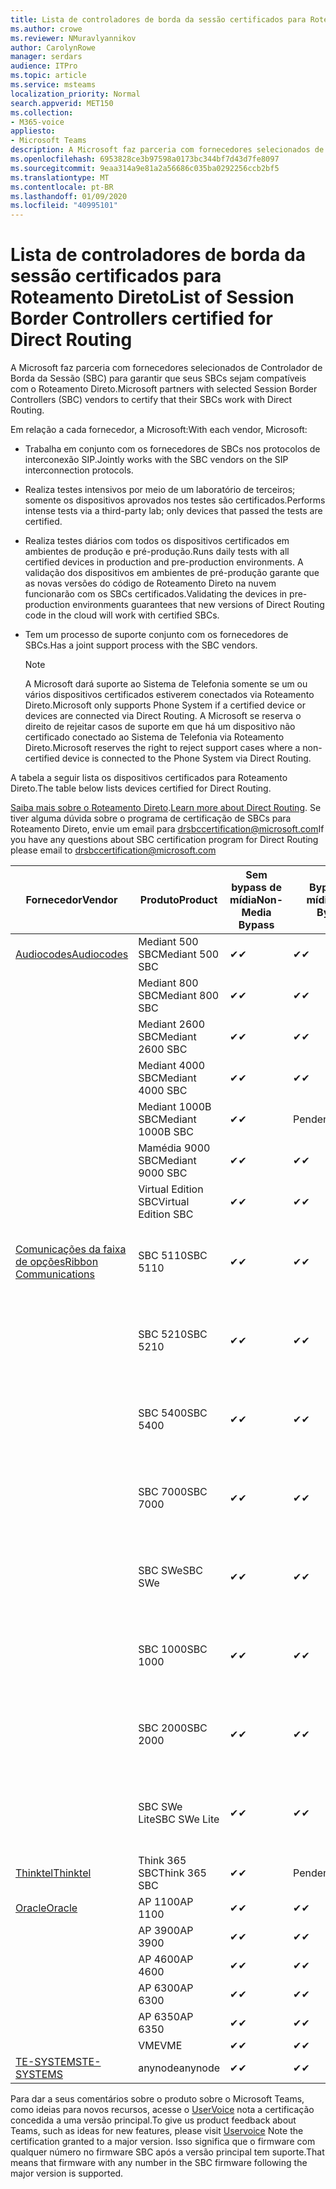 ```yaml
---
title: Lista de controladores de borda da sessão certificados para Roteamento Direto
ms.author: crowe
ms.reviewer: NMuravlyannikov
author: CarolynRowe
manager: serdars
audience: ITPro
ms.topic: article
ms.service: msteams
localization_priority: Normal
search.appverid: MET150
ms.collection:
- M365-voice
appliesto:
- Microsoft Teams
description: A Microsoft faz parceria com fornecedores selecionados de SBC (controlador de borda da sessão) para garantir que seus SBCs sejam compatíveis com o Roteamento Direto.
ms.openlocfilehash: 6953828ce3b97598a0173bc344bf7d43d7fe8097
ms.sourcegitcommit: 9eaa314a9e81a2a56686c035ba0292256ccb2bf5
ms.translationtype: MT
ms.contentlocale: pt-BR
ms.lasthandoff: 01/09/2020
ms.locfileid: "40995101"
---
```

# <a name="list-of-session-border-controllers-certified-for-direct-routing"></a><span data-ttu-id="86b62-103">Lista de controladores de borda da sessão certificados para Roteamento Direto</span><span class="sxs-lookup"><span data-stu-id="86b62-103">List of Session Border Controllers certified for Direct Routing</span></span>

<span data-ttu-id="86b62-104">A Microsoft faz parceria com fornecedores selecionados de Controlador de Borda da Sessão (SBC) para garantir que seus SBCs sejam compatíveis com o Roteamento Direto.</span><span class="sxs-lookup"><span data-stu-id="86b62-104">Microsoft partners with selected Session Border Controllers (SBC) vendors to certify that their SBCs work with Direct Routing.</span></span> 

<span data-ttu-id="86b62-105">Em relação a cada fornecedor, a Microsoft:</span><span class="sxs-lookup"><span data-stu-id="86b62-105">With each vendor, Microsoft:</span></span> 

- <span data-ttu-id="86b62-106">Trabalha em conjunto com os fornecedores de SBCs nos protocolos de interconexão SIP.</span><span class="sxs-lookup"><span data-stu-id="86b62-106">Jointly works with the SBC vendors on the SIP interconnection protocols.</span></span>
- <span data-ttu-id="86b62-107">Realiza testes intensivos por meio de um laboratório de terceiros; somente os dispositivos aprovados nos testes são certificados.</span><span class="sxs-lookup"><span data-stu-id="86b62-107">Performs intense tests via a third-party lab; only devices that passed the tests are certified.</span></span> 
- <span data-ttu-id="86b62-108">Realiza testes diários com todos os dispositivos certificados em ambientes de produção e pré-produção.</span><span class="sxs-lookup"><span data-stu-id="86b62-108">Runs daily tests with all certified devices in production and pre-production environments.</span></span> <span data-ttu-id="86b62-109">A validação dos dispositivos em ambientes de pré-produção garante que as novas versões do código de Roteamento Direto na nuvem funcionarão com os SBCs certificados.</span><span class="sxs-lookup"><span data-stu-id="86b62-109">Validating the devices in pre-production environments guarantees that new versions of Direct Routing code in the cloud will work with certified SBCs.</span></span> 
- <span data-ttu-id="86b62-110">Tem um processo de suporte conjunto com os fornecedores de SBCs.</span><span class="sxs-lookup"><span data-stu-id="86b62-110">Has a joint support process with the SBC vendors.</span></span>


  > [!NOTE]
  > <span data-ttu-id="86b62-111">A Microsoft dará suporte ao Sistema de Telefonia somente se um ou vários dispositivos certificados estiverem conectados via Roteamento Direto.</span><span class="sxs-lookup"><span data-stu-id="86b62-111">Microsoft only supports Phone System if a certified device or devices are connected via Direct Routing.</span></span> <span data-ttu-id="86b62-112">A Microsoft se reserva o direito de rejeitar casos de suporte em que há um dispositivo não certificado conectado ao Sistema de Telefonia via Roteamento Direto.</span><span class="sxs-lookup"><span data-stu-id="86b62-112">Microsoft reserves the right to reject support cases where a non-certified device is connected to the Phone System via Direct Routing.</span></span> 

<span data-ttu-id="86b62-113">A tabela a seguir lista os dispositivos certificados para Roteamento Direto.</span><span class="sxs-lookup"><span data-stu-id="86b62-113">The table below lists devices certified for Direct Routing.</span></span> 

<span data-ttu-id="86b62-114">[Saiba mais sobre o Roteamento Direto](https://aka.ms/dr).</span><span class="sxs-lookup"><span data-stu-id="86b62-114">[Learn more about Direct Routing](https://aka.ms/dr).</span></span> <span data-ttu-id="86b62-115">Se tiver alguma dúvida sobre o programa de certificação de SBCs para Roteamento Direto, envie um email para drsbccertification@microsoft.com</span><span class="sxs-lookup"><span data-stu-id="86b62-115">If you have any questions about SBC certification program for Direct Routing please email to drsbccertification@microsoft.com</span></span>


|                                                       <span data-ttu-id="86b62-116">Fornecedor</span><span class="sxs-lookup"><span data-stu-id="86b62-116">Vendor</span></span>                                                        |       <span data-ttu-id="86b62-117">Produto</span><span class="sxs-lookup"><span data-stu-id="86b62-117">Product</span></span>       | <span data-ttu-id="86b62-118">Sem bypass de mídia</span><span class="sxs-lookup"><span data-stu-id="86b62-118">Non-Media Bypass</span></span> | <span data-ttu-id="86b62-119">Bypass de mídia</span><span class="sxs-lookup"><span data-stu-id="86b62-119">Media Bypass</span></span> | <span data-ttu-id="86b62-120">Versão do software</span><span class="sxs-lookup"><span data-stu-id="86b62-120">Software Version</span></span> | <span data-ttu-id="86b62-121">Vaidated com provedores E911</span><span class="sxs-lookup"><span data-stu-id="86b62-121">Vaidated with E911 providers</span></span> | <span data-ttu-id="86b62-122">Compatível com ELIN</span><span class="sxs-lookup"><span data-stu-id="86b62-122">ELIN capable</span></span>
|---------------------------------------------------------------------------------------------------------------------|---------------------|------------------|--------------|------------------|-----------------|------------------|
| [<span data-ttu-id="86b62-123">Audiocodes</span><span class="sxs-lookup"><span data-stu-id="86b62-123">Audiocodes</span></span>](https://www.audiocodes.com/solutions-products/products/products-for-microsoft-365/direct-routing-for-microsoft-teams) |   <span data-ttu-id="86b62-124">Mediant 500 SBC</span><span class="sxs-lookup"><span data-stu-id="86b62-124">Mediant 500 SBC</span></span>   |     <span data-ttu-id="86b62-125">&#10004;</span><span class="sxs-lookup"><span data-stu-id="86b62-125">&#10004;</span></span>     |   <span data-ttu-id="86b62-126">&#10004;</span><span class="sxs-lookup"><span data-stu-id="86b62-126">&#10004;</span></span>    |  <span data-ttu-id="86b62-127">7.20 a. 250</span><span class="sxs-lookup"><span data-stu-id="86b62-127">7.20A.250</span></span>   |
|                                                                                                                     |   <span data-ttu-id="86b62-128">Mediant 800 SBC</span><span class="sxs-lookup"><span data-stu-id="86b62-128">Mediant 800 SBC</span></span>   |     <span data-ttu-id="86b62-129">&#10004;</span><span class="sxs-lookup"><span data-stu-id="86b62-129">&#10004;</span></span>     |   <span data-ttu-id="86b62-130">&#10004;</span><span class="sxs-lookup"><span data-stu-id="86b62-130">&#10004;</span></span>     |  <span data-ttu-id="86b62-131">7.20 a. 250</span><span class="sxs-lookup"><span data-stu-id="86b62-131">7.20A.250</span></span>   |    |    |
|                                                                                                                     |  <span data-ttu-id="86b62-132">Mediant 2600 SBC</span><span class="sxs-lookup"><span data-stu-id="86b62-132">Mediant 2600 SBC</span></span>   |     <span data-ttu-id="86b62-133">&#10004;</span><span class="sxs-lookup"><span data-stu-id="86b62-133">&#10004;</span></span>     |   <span data-ttu-id="86b62-134">&#10004;</span><span class="sxs-lookup"><span data-stu-id="86b62-134">&#10004;</span></span>    |  <span data-ttu-id="86b62-135">7.20 a. 250</span><span class="sxs-lookup"><span data-stu-id="86b62-135">7.20A.250</span></span>   |     |    |    
|                                                                                                                     |  <span data-ttu-id="86b62-136">Mediant 4000 SBC</span><span class="sxs-lookup"><span data-stu-id="86b62-136">Mediant 4000 SBC</span></span>   |     <span data-ttu-id="86b62-137">&#10004;</span><span class="sxs-lookup"><span data-stu-id="86b62-137">&#10004;</span></span>     |   <span data-ttu-id="86b62-138">&#10004;</span><span class="sxs-lookup"><span data-stu-id="86b62-138">&#10004;</span></span>     |  <span data-ttu-id="86b62-139">7.20 a. 250</span><span class="sxs-lookup"><span data-stu-id="86b62-139">7.20A.250</span></span>   |     |    |    
|                                                                                                                     | <span data-ttu-id="86b62-140">Mediant 1000B SBC</span><span class="sxs-lookup"><span data-stu-id="86b62-140">Mediant 1000B  SBC</span></span>  |     <span data-ttu-id="86b62-141">&#10004;</span><span class="sxs-lookup"><span data-stu-id="86b62-141">&#10004;</span></span>     |   <span data-ttu-id="86b62-142">Pendente</span><span class="sxs-lookup"><span data-stu-id="86b62-142">Pending</span></span>     |  <span data-ttu-id="86b62-143">7.20 a. 250</span><span class="sxs-lookup"><span data-stu-id="86b62-143">7.20A.250</span></span>  |    |    |    
|                                                                                                                     | <span data-ttu-id="86b62-144">Mamédia 9000 SBC</span><span class="sxs-lookup"><span data-stu-id="86b62-144">Mediant 9000  SBC</span></span>  |     <span data-ttu-id="86b62-145">&#10004;</span><span class="sxs-lookup"><span data-stu-id="86b62-145">&#10004;</span></span>     |   <span data-ttu-id="86b62-146">&#10004;</span><span class="sxs-lookup"><span data-stu-id="86b62-146">&#10004;</span></span>     |  <span data-ttu-id="86b62-147">7.20 a. 250</span><span class="sxs-lookup"><span data-stu-id="86b62-147">7.20A.250</span></span>   |    |    |                                                                       
|                                                                                                                     | <span data-ttu-id="86b62-148">Virtual Edition SBC</span><span class="sxs-lookup"><span data-stu-id="86b62-148">Virtual Edition SBC</span></span> |     <span data-ttu-id="86b62-149">&#10004;</span><span class="sxs-lookup"><span data-stu-id="86b62-149">&#10004;</span></span>     |   <span data-ttu-id="86b62-150">&#10004;</span><span class="sxs-lookup"><span data-stu-id="86b62-150">&#10004;</span></span>     |  <span data-ttu-id="86b62-151">7.20 a. 250</span><span class="sxs-lookup"><span data-stu-id="86b62-151">7.20A.250</span></span> |    |    |    
|  [<span data-ttu-id="86b62-152">Comunicações da faixa de opções</span><span class="sxs-lookup"><span data-stu-id="86b62-152">Ribbon Communications</span></span>](https://ribboncommunications.com/solutions/enterprise-solutions/microsoft-skype-business)  |      <span data-ttu-id="86b62-153">SBC 5110</span><span class="sxs-lookup"><span data-stu-id="86b62-153">SBC 5110</span></span>       |     <span data-ttu-id="86b62-154">&#10004;</span><span class="sxs-lookup"><span data-stu-id="86b62-154">&#10004;</span></span>     |   <span data-ttu-id="86b62-155">&#10004;</span><span class="sxs-lookup"><span data-stu-id="86b62-155">&#10004;</span></span>    |       <span data-ttu-id="86b62-156">V6.2</span><span class="sxs-lookup"><span data-stu-id="86b62-156">V6.2</span></span>       |  <span data-ttu-id="86b62-157">Inentrada ERS</span><span class="sxs-lookup"><span data-stu-id="86b62-157">Intrado ERS</span></span> <br><span data-ttu-id="86b62-158">Inentrada EGW</span><span class="sxs-lookup"><span data-stu-id="86b62-158">Intrado EGW</span></span> |   <span data-ttu-id="86b62-159">Não</span><span class="sxs-lookup"><span data-stu-id="86b62-159">No</span></span> |    
|                                                                                                                     |      <span data-ttu-id="86b62-160">SBC 5210</span><span class="sxs-lookup"><span data-stu-id="86b62-160">SBC 5210</span></span>       |     <span data-ttu-id="86b62-161">&#10004;</span><span class="sxs-lookup"><span data-stu-id="86b62-161">&#10004;</span></span>     |  <span data-ttu-id="86b62-162">&#10004;</span><span class="sxs-lookup"><span data-stu-id="86b62-162">&#10004;</span></span>    |       <span data-ttu-id="86b62-163">V6.2</span><span class="sxs-lookup"><span data-stu-id="86b62-163">V6.2</span></span>       |   <span data-ttu-id="86b62-164">Inentrada ERS</span><span class="sxs-lookup"><span data-stu-id="86b62-164">Intrado ERS</span></span> <br><span data-ttu-id="86b62-165">Inentrada EGW</span><span class="sxs-lookup"><span data-stu-id="86b62-165">Intrado EGW</span></span>  | <span data-ttu-id="86b62-166">Não</span><span class="sxs-lookup"><span data-stu-id="86b62-166">No</span></span>   |    
|                                                                                                                     |      <span data-ttu-id="86b62-167">SBC 5400</span><span class="sxs-lookup"><span data-stu-id="86b62-167">SBC 5400</span></span>       |     <span data-ttu-id="86b62-168">&#10004;</span><span class="sxs-lookup"><span data-stu-id="86b62-168">&#10004;</span></span>     |   <span data-ttu-id="86b62-169">&#10004;</span><span class="sxs-lookup"><span data-stu-id="86b62-169">&#10004;</span></span>   |       <span data-ttu-id="86b62-170">V6.2</span><span class="sxs-lookup"><span data-stu-id="86b62-170">V6.2</span></span>       |  <span data-ttu-id="86b62-171">Inentrada ERS</span><span class="sxs-lookup"><span data-stu-id="86b62-171">Intrado ERS</span></span> <br><span data-ttu-id="86b62-172">Inentrada EGW</span><span class="sxs-lookup"><span data-stu-id="86b62-172">Intrado EGW</span></span>    |<span data-ttu-id="86b62-173">Não</span><span class="sxs-lookup"><span data-stu-id="86b62-173">No</span></span>|    
|                                                                                                                     |      <span data-ttu-id="86b62-174">SBC 7000</span><span class="sxs-lookup"><span data-stu-id="86b62-174">SBC 7000</span></span>       |     <span data-ttu-id="86b62-175">&#10004;</span><span class="sxs-lookup"><span data-stu-id="86b62-175">&#10004;</span></span>     |   <span data-ttu-id="86b62-176">&#10004;</span><span class="sxs-lookup"><span data-stu-id="86b62-176">&#10004;</span></span>    |       <span data-ttu-id="86b62-177">V6.2</span><span class="sxs-lookup"><span data-stu-id="86b62-177">V6.2</span></span>       |   <span data-ttu-id="86b62-178">Inentrada ERS</span><span class="sxs-lookup"><span data-stu-id="86b62-178">Intrado ERS</span></span> <br><span data-ttu-id="86b62-179">Inentrada EGW</span><span class="sxs-lookup"><span data-stu-id="86b62-179">Intrado EGW</span></span>  |  <span data-ttu-id="86b62-180">Não</span><span class="sxs-lookup"><span data-stu-id="86b62-180">No</span></span>  |    
|                                                                                                                     |       <span data-ttu-id="86b62-181">SBC SWe</span><span class="sxs-lookup"><span data-stu-id="86b62-181">SBC SWe</span></span>       |     <span data-ttu-id="86b62-182">&#10004;</span><span class="sxs-lookup"><span data-stu-id="86b62-182">&#10004;</span></span>     |   <span data-ttu-id="86b62-183">&#10004;</span><span class="sxs-lookup"><span data-stu-id="86b62-183">&#10004;</span></span>   |       <span data-ttu-id="86b62-184">V6.2</span><span class="sxs-lookup"><span data-stu-id="86b62-184">V6.2</span></span>       |   <span data-ttu-id="86b62-185">Inentrada ERS</span><span class="sxs-lookup"><span data-stu-id="86b62-185">Intrado ERS</span></span> <br><span data-ttu-id="86b62-186">Inentrada EGW</span><span class="sxs-lookup"><span data-stu-id="86b62-186">Intrado EGW</span></span> |   <span data-ttu-id="86b62-187">Não</span><span class="sxs-lookup"><span data-stu-id="86b62-187">No</span></span> |    
|                                                                                                                     |      <span data-ttu-id="86b62-188">SBC 1000</span><span class="sxs-lookup"><span data-stu-id="86b62-188">SBC 1000</span></span>       |     <span data-ttu-id="86b62-189">&#10004;</span><span class="sxs-lookup"><span data-stu-id="86b62-189">&#10004;</span></span>     |   <span data-ttu-id="86b62-190">&#10004;</span><span class="sxs-lookup"><span data-stu-id="86b62-190">&#10004;</span></span>    |      <span data-ttu-id="86b62-191">v8.0.1</span><span class="sxs-lookup"><span data-stu-id="86b62-191">v8.0.1</span></span>     |  <span data-ttu-id="86b62-192">Inentrada ERS</span><span class="sxs-lookup"><span data-stu-id="86b62-192">Intrado ERS</span></span> <br><span data-ttu-id="86b62-193">Inentrada EGW</span><span class="sxs-lookup"><span data-stu-id="86b62-193">Intrado EGW</span></span>   |  <span data-ttu-id="86b62-194">Pendente</span><span class="sxs-lookup"><span data-stu-id="86b62-194">Pending</span></span>  |    
|                                                                                                                     |      <span data-ttu-id="86b62-195">SBC 2000</span><span class="sxs-lookup"><span data-stu-id="86b62-195">SBC 2000</span></span>       |     <span data-ttu-id="86b62-196">&#10004;</span><span class="sxs-lookup"><span data-stu-id="86b62-196">&#10004;</span></span>     |   <span data-ttu-id="86b62-197">&#10004;</span><span class="sxs-lookup"><span data-stu-id="86b62-197">&#10004;</span></span>   |     <span data-ttu-id="86b62-198">v8.0.1</span><span class="sxs-lookup"><span data-stu-id="86b62-198">v8.0.1</span></span>     |  <span data-ttu-id="86b62-199">Inentrada ERS</span><span class="sxs-lookup"><span data-stu-id="86b62-199">Intrado ERS</span></span> <br><span data-ttu-id="86b62-200">Inentrada EGW</span><span class="sxs-lookup"><span data-stu-id="86b62-200">Intrado EGW</span></span>  |  <span data-ttu-id="86b62-201">Pendente</span><span class="sxs-lookup"><span data-stu-id="86b62-201">Pending</span></span>  |    
|                                                                                                                     |    <span data-ttu-id="86b62-202">SBC SWe Lite</span><span class="sxs-lookup"><span data-stu-id="86b62-202">SBC SWe Lite</span></span>     |     <span data-ttu-id="86b62-203">&#10004;</span><span class="sxs-lookup"><span data-stu-id="86b62-203">&#10004;</span></span>     |  <span data-ttu-id="86b62-204">&#10004;</span><span class="sxs-lookup"><span data-stu-id="86b62-204">&#10004;</span></span>    |      <span data-ttu-id="86b62-205">v8.0.1</span><span class="sxs-lookup"><span data-stu-id="86b62-205">v8.0.1</span></span>    |  <span data-ttu-id="86b62-206">Inentrada ERS</span><span class="sxs-lookup"><span data-stu-id="86b62-206">Intrado ERS</span></span> <br><span data-ttu-id="86b62-207">Inentrada EGW</span><span class="sxs-lookup"><span data-stu-id="86b62-207">Intrado EGW</span></span>   |  <span data-ttu-id="86b62-208">Pendente</span><span class="sxs-lookup"><span data-stu-id="86b62-208">Pending</span></span>  |    
|                     [<span data-ttu-id="86b62-209">Thinktel</span><span class="sxs-lookup"><span data-stu-id="86b62-209">Thinktel</span></span>](https://www.thinktel.ca/services/think-365/think-365-overview/)                      |    <span data-ttu-id="86b62-210">Think 365 SBC</span><span class="sxs-lookup"><span data-stu-id="86b62-210">Think 365 SBC</span></span>    |     <span data-ttu-id="86b62-211">&#10004;</span><span class="sxs-lookup"><span data-stu-id="86b62-211">&#10004;</span></span>     |   <span data-ttu-id="86b62-212">Pendente</span><span class="sxs-lookup"><span data-stu-id="86b62-212">Pending</span></span>    |       <span data-ttu-id="86b62-213">V1.4</span><span class="sxs-lookup"><span data-stu-id="86b62-213">V1.4</span></span>       |     |    |    
|                     [<span data-ttu-id="86b62-214">Oracle</span><span class="sxs-lookup"><span data-stu-id="86b62-214">Oracle</span></span>](https://www.oracle.com/industries/communications/enterprise-session-border-controller/microsoft.html)                      |    <span data-ttu-id="86b62-215">AP 1100</span><span class="sxs-lookup"><span data-stu-id="86b62-215">AP 1100</span></span>      |    <span data-ttu-id="86b62-216">&#10004;</span><span class="sxs-lookup"><span data-stu-id="86b62-216">&#10004;</span></span>     |    <span data-ttu-id="86b62-217">&#10004;</span><span class="sxs-lookup"><span data-stu-id="86b62-217">&#10004;</span></span>    |   <span data-ttu-id="86b62-218">8.3.0.0.1</span><span class="sxs-lookup"><span data-stu-id="86b62-218">8.3.0.0.1</span></span> |    |    |    
|                                                                                                                    |    <span data-ttu-id="86b62-219">AP 3900</span><span class="sxs-lookup"><span data-stu-id="86b62-219">AP 3900</span></span>           |    <span data-ttu-id="86b62-220">&#10004;</span><span class="sxs-lookup"><span data-stu-id="86b62-220">&#10004;</span></span>     |    <span data-ttu-id="86b62-221">&#10004;</span><span class="sxs-lookup"><span data-stu-id="86b62-221">&#10004;</span></span>   |   <span data-ttu-id="86b62-222">8.3.0.0.1</span><span class="sxs-lookup"><span data-stu-id="86b62-222">8.3.0.0.1</span></span>  |    |    |    
|                                                                                                                    |      <span data-ttu-id="86b62-223">AP 4600</span><span class="sxs-lookup"><span data-stu-id="86b62-223">AP 4600</span></span>         |    <span data-ttu-id="86b62-224">&#10004;</span><span class="sxs-lookup"><span data-stu-id="86b62-224">&#10004;</span></span>   |    <span data-ttu-id="86b62-225">&#10004;</span><span class="sxs-lookup"><span data-stu-id="86b62-225">&#10004;</span></span>     |     <span data-ttu-id="86b62-226">8.3.0.0.1</span><span class="sxs-lookup"><span data-stu-id="86b62-226">8.3.0.0.1</span></span>  |   |    |    
|                                                                                                                    |      <span data-ttu-id="86b62-227">AP 6300</span><span class="sxs-lookup"><span data-stu-id="86b62-227">AP 6300</span></span>         |    <span data-ttu-id="86b62-228">&#10004;</span><span class="sxs-lookup"><span data-stu-id="86b62-228">&#10004;</span></span>   |    <span data-ttu-id="86b62-229">&#10004;</span><span class="sxs-lookup"><span data-stu-id="86b62-229">&#10004;</span></span>     |     <span data-ttu-id="86b62-230">8.3.0.0.1</span><span class="sxs-lookup"><span data-stu-id="86b62-230">8.3.0.0.1</span></span>  |   |    |    
|                                                                                                                   |      <span data-ttu-id="86b62-231">AP 6350</span><span class="sxs-lookup"><span data-stu-id="86b62-231">AP 6350</span></span>           |    <span data-ttu-id="86b62-232">&#10004;</span><span class="sxs-lookup"><span data-stu-id="86b62-232">&#10004;</span></span>   |    <span data-ttu-id="86b62-233">&#10004;</span><span class="sxs-lookup"><span data-stu-id="86b62-233">&#10004;</span></span>    |     <span data-ttu-id="86b62-234">8.3.0.0.1</span><span class="sxs-lookup"><span data-stu-id="86b62-234">8.3.0.0.1</span></span>  |        |    |                                            
|                                                                                                                    |      <span data-ttu-id="86b62-235">VME</span><span class="sxs-lookup"><span data-stu-id="86b62-235">VME</span></span>           |    <span data-ttu-id="86b62-236">&#10004;</span><span class="sxs-lookup"><span data-stu-id="86b62-236">&#10004;</span></span>    |    <span data-ttu-id="86b62-237">&#10004;</span><span class="sxs-lookup"><span data-stu-id="86b62-237">&#10004;</span></span>    |     <span data-ttu-id="86b62-238">8.3.0.0.1</span><span class="sxs-lookup"><span data-stu-id="86b62-238">8.3.0.0.1</span></span>   |    |    |    
|                     [<span data-ttu-id="86b62-239">TE-SYSTEMS</span><span class="sxs-lookup"><span data-stu-id="86b62-239">TE-SYSTEMS</span></span>](https://www.anynode.de/anynode-and-microsoft-teams/)                               |     <span data-ttu-id="86b62-240">anynode</span><span class="sxs-lookup"><span data-stu-id="86b62-240">anynode</span></span>         |     <span data-ttu-id="86b62-241">&#10004;</span><span class="sxs-lookup"><span data-stu-id="86b62-241">&#10004;</span></span>   |  <span data-ttu-id="86b62-242">&#10004;</span><span class="sxs-lookup"><span data-stu-id="86b62-242">&#10004;</span></span>   |      <span data-ttu-id="86b62-243">v3.16.2</span><span class="sxs-lookup"><span data-stu-id="86b62-243">v3.16.2</span></span>      |     |    |    

<span data-ttu-id="86b62-244">Para dar a seus comentários sobre o produto sobre o Microsoft Teams, como ideias para novos recursos, acesse o [UserVoice](https://microsoftteams.uservoice.com) nota a certificação concedida a uma versão principal.</span><span class="sxs-lookup"><span data-stu-id="86b62-244">To give us product feedback about Teams, such as ideas for new features, please visit [Uservoice](https://microsoftteams.uservoice.com) Note the certification granted to a major version.</span></span> <span data-ttu-id="86b62-245">Isso significa que o firmware com qualquer número no firmware SBC após a versão principal tem suporte.</span><span class="sxs-lookup"><span data-stu-id="86b62-245">That means that firmware with any number in the SBC firmware following the major version is supported.</span></span>
